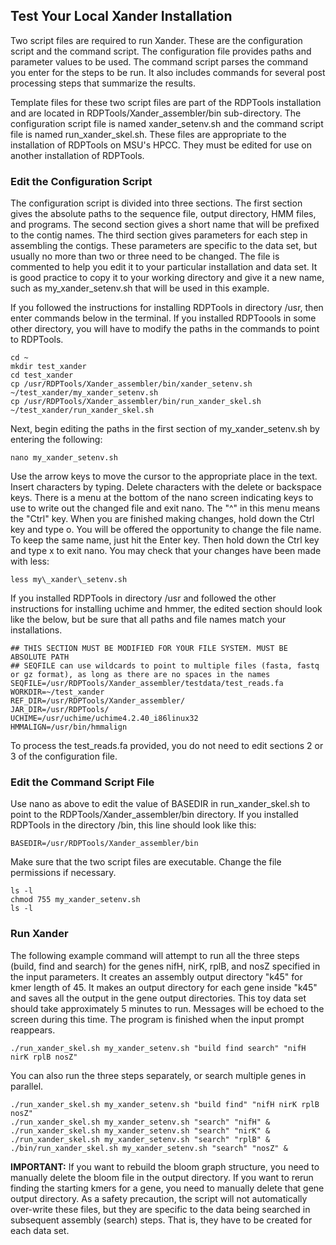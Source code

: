 ## Test Your Local Xander Installation

Two script files are required to run Xander. These are the configuration script and the command script. The configuration file provides paths and parameter values to be used. The command script parses the command you enter for the steps to be run. It also includes commands for several post processing steps that summarize the results.

Template files for these two script files are part of the RDPTools installation and are located in RDPTools/Xander\_assembler/bin sub-directory. The configuration script file is named xander\_setenv.sh and the command script file is named run\_xander\_skel.sh. These files are appropriate to the installation of RDPTools on MSU's HPCC. They must be edited for use on another installation of RDPTools.


### Edit the Configuration Script

The configuration script is divided into three sections. The first section gives the absolute paths to the sequence file, output directory, HMM files, and programs. The second section gives a short name that will be prefixed to the contig names. The third section gives parameters for each step in assembling the contigs. These parameters are specific to the data set, but usually no more than two or three need to be changed. The file is commented to help you edit it to your particular installation and data set. It is good practice to copy it to your working directory and give it a new name, such as my\_xander\_setenv.sh that will be used in this example.

If you followed the instructions for installing RDPTools in directory /usr, then enter commands below in the terminal. If you installed RDPToools in some other directory, you will have to modify the paths in the commands to point to RDPTools.

    cd ~
    mkdir test_xander
    cd test_xander
    cp /usr/RDPTools/Xander_assembler/bin/xander_setenv.sh ~/test_xander/my_xander_setenv.sh
    cp /usr/RDPTools/Xander_assembler/bin/run_xander_skel.sh ~/test_xander/run_xander_skel.sh

Next, begin editing the paths in the first section of my\_xander\_setenv.sh by entering the following:

    nano my_xander_setenv.sh

Use the arrow keys to move the cursor to the appropriate place in the text. Insert characters by typing. Delete characters with the delete or backspace keys. There is a menu at the bottom of the nano screen indicating keys to use to write out the changed file and exit nano. The "^" in this menu means the "Ctrl" key. When you are finished making changes, hold down the Ctrl key and type o. You will be offered the opportunity to change the file name. To keep the same name, just hit the Enter key. Then hold down the Ctrl key and type x to exit nano. You may check that your changes have been made with less:

    less my\_xander\_setenv.sh

If you installed RDPTools in directory /usr and followed the other instructions for installing uchime and hmmer, the edited section should look like the below, but be sure that all paths and file names match your installations.

    ## THIS SECTION MUST BE MODIFIED FOR YOUR FILE SYSTEM. MUST BE ABSOLUTE PATH
    ## SEQFILE can use wildcards to point to multiple files (fasta, fastq or gz format), as long as there are no spaces in the names
    SEQFILE=/usr/RDPTools/Xander_assembler/testdata/test_reads.fa
    WORKDIR=~/test_xander
    REF_DIR=/usr/RDPTools/Xander_assembler/
    JAR_DIR=/usr/RDPTools/
    UCHIME=/usr/uchime/uchime4.2.40_i86linux32
    HMMALIGN=/usr/bin/hmmalign

To process the test\_reads.fa provided, you do not need to edit sections 2 or 3 of the configuration file.

### Edit the Command Script File

Use nano as above to edit the value of BASEDIR in run\_xander\_skel.sh to point to the RDPTools/Xander_assembler/bin directory. If you installed RDPTools in the directory /bin, this line should look like this:

    BASEDIR=/usr/RDPTools/Xander_assembler/bin

Make sure that the two script files are executable. Change the file permissions if necessary.

    ls -l
    chmod 755 my_xander_setenv.sh
    ls -l

### Run Xander

The following example command will attempt to run all the three steps (build, find and search) for the genes nifH, nirK, rplB, and nosZ specified in the input parameters. It creates an assembly output directory "k45" for kmer length of 45. It makes an output directory for each gene inside "k45" and saves all the output in the gene output directories. This toy data set should take approximately 5 minutes to run. Messages will be echoed to the screen during this time. The program is finished when the input prompt reappears.
    
    ./run_xander_skel.sh my_xander_setenv.sh "build find search" "nifH nirK rplB nosZ"


You can also run the three steps separately, or search multiple genes in parallel.

    ./run_xander_skel.sh my_xander_setenv.sh "build find" "nifH nirK rplB nosZ"
    ./run_xander_skel.sh my_xander_setenv.sh "search" "nifH" &
    ./run_xander_skel.sh my_xander_setenv.sh "search" "nirK" &
    ./run_xander_skel.sh my_xander_setenv.sh "search" "rplB" &
    ./bin/run_xander_skel.sh my_xander_setenv.sh "search" "nosZ" &
    
 
**IMPORTANT:** If you want to rebuild the bloom graph structure, you need to manually delete the bloom file in the output directory. If you want to rerun  finding the starting kmers for a gene, you need to manually delete that gene output directory. As a safety precaution, the script will not automatically over-write these files, but they are specific to the data being searched in subsequent assembly (search) steps. That is, they have to be created for each data set.